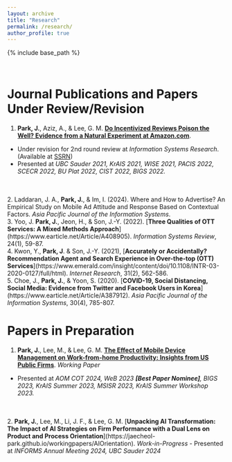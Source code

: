 ```yaml
---
layout: archive
title: "Research"
permalink: /research/
author_profile: true
---
```


{% include base_path %}

<br>

Journal Publications and Papers Under Review/Revision
======
1. <b>Park, J.</b>, Aziz, A., & Lee, G. M. [<b>Do Incentivized Reviews Poison the Well? Evidence from a Natural Experiment at Amazon.com</b>](https://jaecheol-park.github.io/workingpapers/IncentivizedReviews).
 - Under revision for 2nd round review at <i>Information Systems Research</i>. (Available at [SSRN](https://papers.ssrn.com/abstract=4718932))
 - Presented at <i>UBC Sauder 2021, KrAIS 2021, WISE 2021, PACIS 2022, SCECR 2022, BU Plat 2022, CIST 2022, BIGS 2022.</i>
<br>
<br>
2. Laddaran, J. A., <b>Park, J.</b>, & Im, I. (2024). Where and How to Advertise? An Empirical Study on Mobile Ad Attitude and Response Based on Contextual Factors. <i>Asia Pacific Journal of the Information Systems</i>.  
<br>
3. Yoo, J. <b>Park, J.</b>, Jeon, H., & Son, J.-Y. (2022). [<b>Three Qualities of OTT Services: A Mixed Methods Approach</b>](https://www.earticle.net/Article/A408905). <i>Information Systems Review</i>, 24(1), 59-87.  
<br>
4. Kwon, Y., <b>Park, J</b>. & Son, J.-Y. (2021), [<b>Accurately or Accidentally? Recommendation Agent and Search Experience in Over-the-top (OTT) Services</b>](https://www.emerald.com/insight/content/doi/10.1108/INTR-03-2020-0127/full/html). <i>Internet Research</i>, 31(2), 562-586.  
<br>
5. Choe, J., <b>Park, J.</b>, & Yoon, S. (2020). [<b>COVID-19, Social Distancing, Social Media: Evidence from Twitter and Facebook Users in Korea</b>](https://www.earticle.net/Article/A387912). <i>Asia Pacific Journal of the Information Systems</i>, 30(4), 785-807.  
<br>

Papers in Preparation
======
1. <b>Park, J.</b>, Lee, M., & Lee, G. M. [<b>The Effect of Mobile Device Management on Work-from-home Productivity: Insights from US Public Firms</b>](https://jaecheol-park.github.io/workingpapers/MDM). <i>Working Paper</i>
 - Presented at <i>AOM COT 2024, WeB 2023 <b>[Best Paper Nominee]</b>, BIGS 2023, KrAIS Summer 2023, MSISR 2023, KrAIS Summer Workshop 2023.</i>
<br>
<br>
2. <b>Park, J.</b>, Lee, M., Li, J. F., & Lee, G. M. [<b>Unpacking AI Transformation: The Impact of AI Strategies on Firm Performance with a Dual Lens on Product and Process Orientation</b>](https://jaecheol-park.github.io/workingpapers/AIOrientation). <i>Work-in-Progress</i>
 - Presented at <i>INFORMS Annual Meeting 2024, UBC Sauder 2024</i>
<br>

